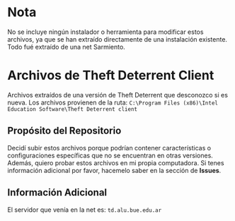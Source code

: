 # Nota
No se incluye ningún instalador o herramienta para modificar estos archivos, ya que se han extraído directamente de una instalación existente. Todo fué extraído de una net Sarmiento.

# Archivos de Theft Deterrent Client
Archivos extraídos de una versión de Theft Deterrent que desconozco si es nueva. Los archivos provienen de la ruta:
`C:\Program Files (x86)\Intel Education Software\Theft Deterrent client`

## Propósito del Repositorio
Decidí subir estos archivos porque podrían contener características o configuraciones específicas que no se encuentran en otras versiones. Además, quiero probar estos archivos en mi propia computadora. Si tenes información adicional por favor, hacemelo saber en la sección de **Issues**.

## Información Adicional
El servidor que venía en la net es:
`td.alu.bue.edu.ar`
